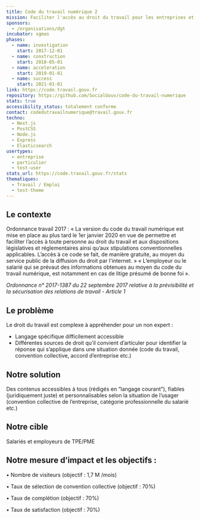 ```yaml
---
title: Code du travail numérique 2
mission: Faciliter l'accès au droit du travail pour les entreprises et les employés.
sponsors:
  - /organisations/dgt
incubator: sgmas
phases:
  - name: investigation
    start: 2017-12-01
  - name: construction
    start: 2018-05-01
  - name: acceleration
    start: 2019-01-01
  - name: success
    start: 2021-01-01
link: https://code.travail.gouv.fr
repository: https://github.com/SocialGouv/code-du-travail-numerique
stats: true
accessibility_status: totalement conforme
contact: codedutravailnumerique@travail.gouv.fr
techno:
  - Next.js
  - PostCSS
  - Node.js
  - Express
  - Elasticsearch
usertypes:
  - entreprise
  - particulier
  - test-user
stats_url: https://code.travail.gouv.fr/stats
thematiques:
  - Travail / Emploi
  - test-theme
---
```

## Le contexte

Ordonnance travail 2017 :
« La version du code du travail numérique est mise en place au plus tard le 1er janvier 2020 en vue de permettre et faciliter l’accès à toute personne au droit du travail et aux dispositions législatives et réglementaires ainsi qu’aux stipulations conventionnelles applicables. L’accès à ce code se fait, de manière gratuite, au moyen du service public de la diffusion du droit par l'internet. »
« L’employeur ou le salarié qui se prévaut des informations obtenues au moyen du code du travail numérique, est notamment en cas de litige présumé de bonne foi ».

*Ordonnance n° 2017-1387 du 22 septembre 2017 relative à la prévisibilité et la sécurisation des relations de travail - Article 1*


## Le problème

Le droit du travail est complexe à appréhender pour un non expert : 
-	Langage spécifique difficilement accessible 
-	Différentes sources de droit qu’il convient d’articuler pour identifier la réponse qui s’applique dans une situation donnée (code du travail, convention collective, accord d’entreprise etc.)


## Notre solution

Des contenus accessibles à tous (rédigés en “langage courant”), fiables (juridiquement juste) et personnalisables selon la situation de l’usager (convention collective de l’entreprise, catégorie professionnelle du salarié etc.)

## Notre cible

Salariés et employeurs de TPE/PME

## Notre mesure d’impact et les objectifs : 
•	Nombre de visiteurs (objectif : 1,7 M /mois)

•	Taux de sélection de convention collective (objectif : 70%)

•	Taux de complétion (objectif : 70%)

•	Taux de satisfaction (objectif : 70%)